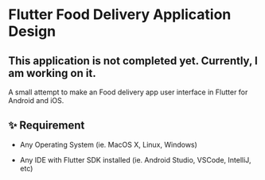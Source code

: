 # Flutter Food Delivery Application Design

## This application is not completed yet. Currently, I am working on it. 
A small attempt to make an Food delivery app user interface in Flutter for Android and iOS.

## ✨ Requirement

* Any Operating System  (ie. MacOS X, Linux, Windows)

* Any IDE with Flutter SDK installed (ie.  Android Studio, VSCode, IntelliJ, etc)




